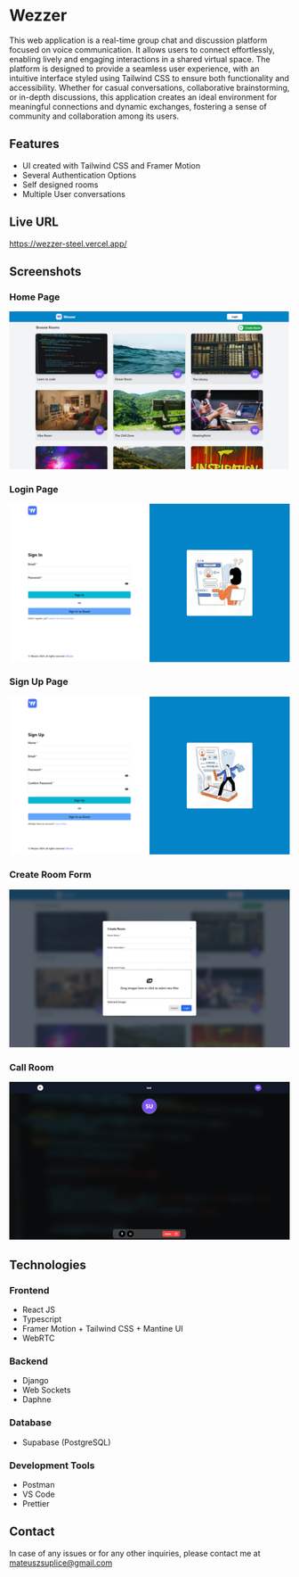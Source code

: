# Wezzer


This web application is a real-time group chat and discussion platform focused on voice communication. It allows users to connect effortlessly, enabling lively and engaging interactions in a shared virtual space. The platform is designed to provide a seamless user experience, with an intuitive interface styled using Tailwind CSS to ensure both functionality and accessibility. Whether for casual conversations, collaborative brainstorming, or in-depth discussions, this application creates an ideal environment for meaningful connections and dynamic exchanges, fostering a sense of community and collaboration among its users.


## Features 
 - UI created with Tailwind CSS and Framer Motion
 - Several Authentication Options
 - Self designed rooms
 - Multiple User conversations

## Live URL
https://wezzer-steel.vercel.app/

## Screenshots

### Home Page

![Home](./resources/MainPage.png)


### Login Page

![Login](./resources/Login.png)

### Sign Up Page

![SignUp](./resources/Register.png)

### Create Room Form

![CreateRoom](./resources/CreateRoom.png)

### Call Room

![CallRoom](./resources/CallRoom.png)


## Technologies

### Frontend

 - React JS
 - Typescript
 - Framer Motion + Tailwind CSS + Mantine UI
 - WebRTC

### Backend
 - Django
 - Web Sockets
 - Daphne

### Database
 - Supabase (PostgreSQL)

### Development Tools
 - Postman
 - VS Code
 - Prettier

## Contact
In case of any issues or for any other inquiries, please contact me at mateuszsuplice@gmail.com






